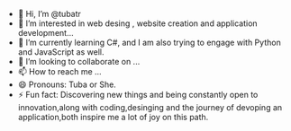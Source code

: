 - 👋 Hi, I’m @tubatr
- 👀 I’m interested in web desing , website creation and application development...
- 🌱 I’m currently learning C#, and I am also trying to engage with Python and JavaScript as well.
- 💞️ I’m looking to collaborate on ...
- 📫 How to reach me ...
- 😄 Pronouns: Tuba or She.
- ⚡ Fun fact: Discovering new things and being constantly open to innovation,along with coding,desinging and the journey of devoping an application,both inspire me a lot of joy on this path.

<!---
tubatr/tubatr is a ✨ special ✨ repository because its `README.md` (this file) appears on your GitHub profile.
You can click the Preview link to take a look at your changes.
--->
